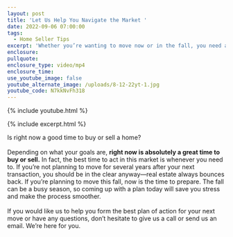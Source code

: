 ```yaml
---
layout: post
title: 'Let Us Help You Navigate the Market '
date: 2022-09-06 07:00:00
tags:
  - Home Seller Tips
excerpt: 'Whether you’re wanting to move now or in the fall, you need a plan. '
enclosure:
pullquote:
enclosure_type: video/mp4
enclosure_time:
use_youtube_image: false
youtube_alternate_image: /uploads/8-12-22yt-1.jpg
youtube_code: N7kkNvFh318
---
```

{% include youtube.html %}

{% include excerpt.html %}

Is right now a good time to buy or sell a home?<br><br>Depending on what your goals are, **right now is absolutely a great time to buy or sell.** In fact, the best time to act in this market is whenever you need to. If you’re not planning to move for several years after your next transaction, you should be in the clear anyway—real estate always bounces back. If you’re planning to move this fall, now is the time to prepare. The fall can be a busy season, so coming up with a plan today will save you stress and make the process smoother.<br><br>If you would like us to help you form the best plan of action for your next move or have any questions, don’t hesitate to give us a call or send us an email. We’re here for you.